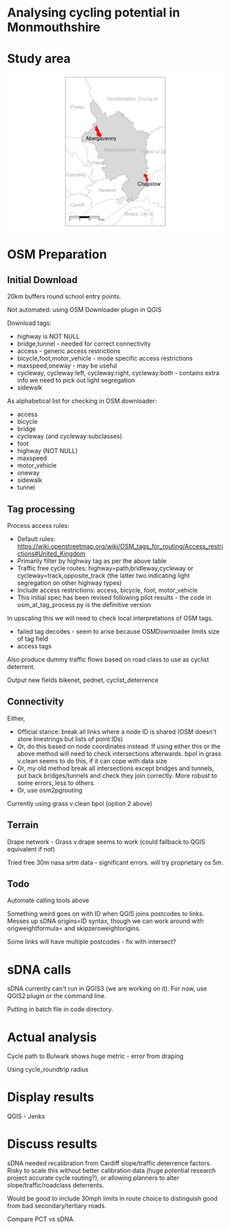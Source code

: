 Analysing cycling potential in Monmouthshire
================

<!-- README.md is generated from README.Rmd. Please edit that file -->

<!-- badges: start -->

<!-- badges: end -->

<!-- This repo contains reproducible code to support the analysis of cycling potential in Monmouthshire, Wales. -->

# Study area

![](README_files/figure-gfm/unnamed-chunk-4-1.png)<!-- -->

# OSM Preparation

## Initial Download

20km buffers round school entry points. 

Not automated: using OSM Downloader plugin in QGIS

Download tags:
* highway is NOT NULL
* bridge,tunnel - needed for correct connectivity
* access - generic access restrictions
* bicycle,foot,motor_vehicle - mode specific access restrictions
* maxspeed,oneway - may be useful
* cycleway, cycleway:left, cycleway:right, cycleway:both - contains extra info we need to pick out light segregation
* sidewalk

As alphabetical list for checking in OSM downloader:

* access
* bicycle
* bridge
* cycleway (and cycleway:subclasses)
* foot
* highway (NOT NULL)
* maxspeed
* motor_vehicle
* oneway
* sidewalk
* tunnel

## Tag processing

Process access rules:

* Default rules: https://wiki.openstreetmap.org/wiki/OSM_tags_for_routing/Access_restrictions#United_Kingdom
* Primarily filter by highway tag as per the above table
* Traffic free cycle routes: highway=path,bridleway,cycleway or cycleway=track,opposite_track (the latter two indicating light segregation on other highway types)
* Include access restrictions: access, bicycle, foot, motor_vehicle
* This initial spec has been revised following pilot results - the code in osm_at_tag_process.py is the definitive version

In upscaling this we will need to check local interpretations of OSM tags.
* failed tag decodes - seem to arise because OSMDownloader limits size of tag field
* access tags

Also produce dummy traffic flows based on road class to use as cyclist deterrent.

Output new fields bikenet, pednet, cyclist_deterrence

## Connectivity

Either,
* Official stance: break all links where a node ID is shared (OSM doesn't store linestrings but lists of point IDs)
* Or, do this based on node coordinates instead. If using either this or the above method will need to check intersections afterwards. bpol in grass v.clean seems to do this, if it can cope with data size
* Or, my old method break all intersections except bridges and tunnels, put back bridges/tunnels and check they join correctly. More robust to some errors, less to others.
* Or, use osm2pgrouting

Currently using grass v.clean bpol (option 2 above)

## Terrain

Drape network - Grass v.drape seems to work (could fallback to QGIS equivalent if not)

Tried free 30m nasa srtm data - significant errors. will try proprietary os 5m.

## Todo

Automate calling tools above

Something weird goes on with ID when QGIS joins postcodes to links. Messes up sDNA origins=ID syntax, though we can work around with origweightformula= and skipzeroweightorigins.

Some links will have multiple postcodes - fix with intersect? 

# sDNA calls

sDNA currently can't run in QGIS3 (we are working on it). For now, use QGIS2 plugin or the command line.

Putting in batch file in code directory.

# Actual analysis

Cycle path to Bulwark shows huge metric - error from draping

Using cycle_roundtrip radius

# Display results

QGIS - Jenks

# Discuss results

sDNA needed recalibration from Cardiff slope/traffic deterrence factors. Risky to scale this without better calibration data (huge potential research project accurate cycle routing?), or allowing planners to alter slope/traffic/roadclass deterrents.

Would be good to include 30mph limits in route choice to distinguish good from bad secondary/tertiary roads.

Compare PCT vs sDNA. 